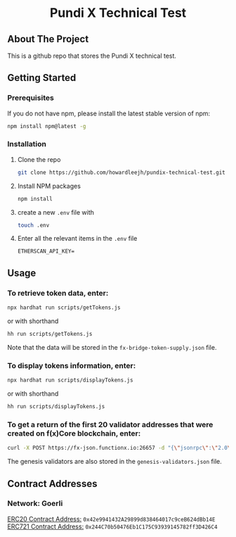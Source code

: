 <h1 align="center">Pundi X Technical Test</h1>

<!-- ABOUT THE PROJECT -->

## About The Project

This is a github repo that stores the Pundi X technical test.

## Getting Started

### Prerequisites

If you do not have npm, please install the latest stable version of npm:

```sh
npm install npm@latest -g
```

### Installation

1. Clone the repo
   ```sh
   git clone https://github.com/howardleejh/pundix-technical-test.git
   ```
2. Install NPM packages
   ```sh
   npm install
   ```
3. create a new `.env` file with
   ```sh
   touch .env
   ```
4. Enter all the relevant items in the `.env` file
   ```env
   ETHERSCAN_API_KEY=
   ```

<!-- USAGE EXAMPLES -->

## Usage

### To retrieve token data, enter:

```sh
npx hardhat run scripts/getTokens.js
```

or with shorthand

```sh
hh run scripts/getTokens.js
```

Note that the data will be stored in the `fx-bridge-token-supply.json` file.

### To display tokens information, enter:

```sh
npx hardhat run scripts/displayTokens.js
```

or with shorthand

```sh
hh run scripts/displayTokens.js
```

### To get a return of the first 20 validator addresses that were created on f(x)Core blockchain, enter:

```sh
curl -X POST https://fx-json.functionx.io:26657 -d "{\"jsonrpc\":\"2.0\",\"id\":1,\"method\":\"validators\",\"params\":{\"height\":\"1\", \"page\":\"1\", \"per_page\":\"20\"}}"
```

The genesis validators are also stored in the `genesis-validators.json` file.

## Contract Addresses

### Network: Goerli

<a href='https://goerli.etherscan.io/address/0x42e9941432A29899d838464017c9ceB624dBb14E'>ERC20 Contract Address:</a> `0x42e9941432A29899d838464017c9ceB624dBb14E`
<a href='https://goerli.etherscan.io/address/0x244C70b50476Eb1C175C93939145782ff3D426C4'>ERC721 Contract Address:</a> `0x244C70b50476Eb1C175C93939145782ff3D426C4`
